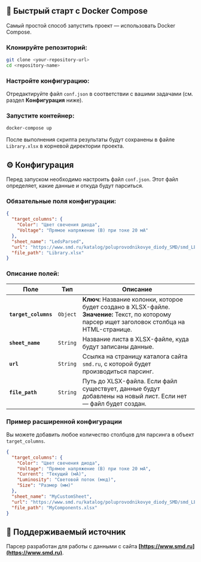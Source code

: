 ## 🚀 Быстрый старт с Docker Compose

Самый простой способ запустить проект — использовать Docker Compose.

### Клонируйте репозиторий:

```bash
git clone <your-repository-url>
cd <repository-name>
```

### Настройте конфигурацию:

Отредактируйте файл `conf.json` в соответствии с вашими задачами (см. раздел **Конфигурация** ниже).

### Запустите контейнер:

```bash
docker-compose up
```

После выполнения скрипта результаты будут сохранены в файле `Library.xlsx` в корневой директории проекта.

## ⚙️ Конфигурация

Перед запуском необходимо настроить файл `conf.json`. Этот файл определяет, какие данные и откуда будут парситься.

### Обязательные поля конфигурации:

```json
{
  "target_columns": {
    "Color": "Цвет свечения диода",
    "Voltage": "Прямое напряжение (В) при токе 20 мА"
  },
  "sheet_name": "LedsParsed",
  "url": "https://www.smd.ru/katalog/poluprovodnikovye_diody_SMD/smd_LED_svetodiody/LED_0603_1204_1206/",
  "file_path": "Library.xlsx"
}
```

### Описание полей:

| Поле | Тип | Описание |
|------|-----|----------|
| **`target_columns`** | `Object` | **Ключ:** Название колонки, которое будет создано в XLSX-файле.<br>**Значение:** Текст, по которому парсер ищет заголовок столбца на HTML-странице. |
| **`sheet_name`** | `String` | Название листа в XLSX-файле, куда будут записаны данные. |
| **`url`** | `String` | Ссылка на страницу каталога сайта `smd.ru`, с которой будет производиться парсинг. |
| **`file_path`** | `String` | Путь до XLSX-файла. Если файл существует, данные будут добавлены на новый лист. Если нет — файл будет создан. |

### Пример расширенной конфигурации

Вы можете добавить любое количество столбцов для парсинга в объект `target_columns`.

```json
{
  "target_columns": {
    "Color": "Цвет свечения диода",
    "Voltage": "Прямое напряжение (В) при токе 20 мА",
    "Current": "Текущий (мА)",
    "Luminosity": "Световой поток (мкд)",
    "Size": "Размер (мм)"
  },
  "sheet_name": "MyCustomSheet",
  "url": "https://www.smd.ru/katalog/poluprovodnikovye_diody_SMD/smd_LED_svetodiody/LED_0603_1204_1206/",
  "file_path": "MyComponents.xlsx"
}
```

## 🔗 Поддерживаемый источник

Парсер разработан для работы с данными с сайта **[https://www.smd.ru](https://www.smd.ru)**.
